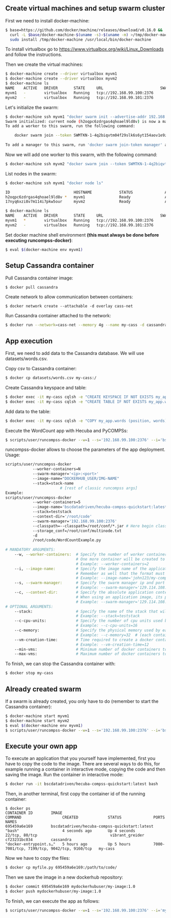 ## Create virtual machines and setup swarm cluster
First we need to install docker-machine:
```bash
$ base=https://github.com/docker/machine/releases/download/v0.16.0 &&
  curl -L $base/docker-machine-$(uname -s)-$(uname -m) >/tmp/docker-machine &&
  sudo install /tmp/docker-machine /usr/local/bin/docker-machine
```
To install virtualbox go to https://www.virtualbox.org/wiki/Linux_Downloads and follow the instructions.

Then we create the virtual machines:
```bash
$ docker-machine create --driver virtualbox myvm1
$ docker-machine create --driver virtualbox myvm2
$ docker-machine ls
NAME    ACTIVE   DRIVER       STATE     URL                         SWARM   DOCKER     ERRORS
myvm1   -        virtualbox   Running   tcp://192.168.99.100:2376           v18.09.6   
myvm2   -        virtualbox   Running   tcp://192.168.99.101:2376           v18.09.6   
```
Let's initialize the swarm:
```bash
$ docker-machine ssh myvm1 "docker swarm init --advertise-addr 192.168.99.100"
Swarm initialized: current node (h2oqpc6zdrgas4qhoael9ld8v) is now a manager.
To add a worker to this swarm, run the following command:

    docker swarm join --token SWMTKN-1-4q2biqvtm04f29slk6s6yt154aov1e9z98gu7jol24xte8eeqj-6qcoshxgy2stl7wihhyq81vm8 192.168.99.100:2377
    
To add a manager to this swarm, run 'docker swarm join-token manager' and follow the instructions.
```
Now we will add one worker to this swarm, with the following command:
```bash
$ docker-machine ssh myvm2 "docker swarm join --token SWMTKN-1-4q2biqvtm04f29slk6s6yt154aov1e9z98gu7jol24xte8eeqj-6qcoshxgy2stl7wihhyq81vm8 192.168.99.100:2377"
```
List nodes in the swarm:
```bash
$ docker-machine ssh myvm1 "docker node ls"

ID                            HOSTNAME            STATUS              AVAILABILITY        MANAGER STATUS      ENGINE VERSION
h2oqpc6zdrgas4qhoael9ld8v *   myvm1               Ready               Active              Leader              18.09.6
17nyq6xzi8v7m114i7pkw5our     myvm2               Ready               Active                                  18.09.6

$ docker-machine ls
NAME    ACTIVE   DRIVER       STATE     URL                         SWARM   DOCKER     ERRORS
myvm1   *        virtualbox   Running   tcp://192.168.99.100:2376           v18.09.6   
myvm2   -        virtualbox   Running   tcp://192.168.99.101:2376           v18.09.6
```
Set docker machine shell environment **(this must always be done before executing runcompss-docker)**:
```bash
$ eval $(docker-machine env myvm1)
```
## Setup Cassandra container
Pull Cassandra container image:
```bash
$ docker pull cassandra
```
Create network to allow communication between containers:
```
$ docker network create --attachable -d overlay cass-net
```
Run Cassandra container attached to the network:
```bash
$ docker run --network=cass-net --memory 4g --name my-cass -d cassandra
```

## App execution
First, we need to add data to the Cassandra database. We will use datasets/words.csv.

Copy csv to Cassandra container:
```bash
$ docker cp datasets/words.csv my-cass:/
```
Create Cassandra keyspace and table:
```bash
$ docker exec -it my-cass cqlsh -e "CREATE KEYSPACE IF NOT EXISTS my_app WITH replication = {'class': 'SimpleStrategy', 'replication_factor': 1};"
$ docker exec -it my-cass cqlsh -e "CREATE TABLE IF NOT EXISTS my_app.words (position int PRIMARY KEY, words text);"
```
Add data to the table:
```bash
$ docker exec -it my-cass cqlsh -e "COPY my_app.words (position, words) FROM '/words.csv' WITH HEADER = TRUE;"
```
Execute the WordCount app with Hecuba and PyCOMPSs:
```bash
$ scripts/user/runcompss-docker --w=1 --s='192.168.99.100:2376' --i='bscdatadriven/hecuba-compss-quickstart:latest' --stack=teststack --context-dir='/root/code' --classpath=/root/conf/*.jar  --storage_conf=/root/conf/multinode.txt -d /root/code/WordCountExample.py
```
runcompss-docker allows to choose the parameters of the app deployment. Usage:
```bash
scripts/user/runcompss-docker
            --worker-containers=N
            --swarm-manager='<ip>:<port>'
            --image-name="DOCKERHUB_USER/IMG-NAME"
            --stack=stack-name
                        # [rest of classic runcompss args]
Example:
scripts/user/runcompss-docker
            --worker-containers=5
            --image-name='bscdatadriven/hecuba-compss-quickstart:latest'
            --stack=teststack
            --context-dir='/root/code'
            --swarm-manager='192.168.99.100:2376'
            --classpath=--classpath=/root/conf/*.jar # Here begin classic runcompss arguments...
            --storage_conf=/root/conf/multinode.txt
            -d
            /root/code/WordCountExample.py
            
# MANDATORY ARGUMENTS:
    --w, --worker-containers:  # Specify the number of worker containers the app will execute on.
                               # One more container will be created to host the master.
                               # Example: --worker-containers=2
    --i, --image-name:         # Specify the image name of the application image in Dockerhub. Remember you must generate this with runcompss-docker-gen-image.
                               # Remember as well that the format must be: "DOCKERHUB_USERNAME/APP_IMAGE_NAME:TAG" (the :TAG is optional).
                               # Example: --image-name='john123/my-compss-application:1.9'
    --s, --swarm-manager:      # Specify the swarm manager ip and port (format:  <ip>:<port>).
                               # Example: --swarm-manager='129.114.108.8:4000'
    --c, --context-dir:        # Specify the absolute application context directory inside the image.
                               # When using an application image, its provider must give you this information.
                               # Example: --swarm-manager='129.114.108.8:4000'
# OPTIONAL ARGUMENTS:
    --stack:                   # Specify the name of the stack that will be deployed.
                               # Example: --stack=teststack
    --c-cpu-units:             # Specify the number of cpu units used by each container (default value is 4).
                               # Example: --c-cpu-units=16
    --c-memory:                # Specify the physical memory used by each container in GB (default value is 8 GB).
                               # Example: --c-memory=32  # (each container will use 32 GB)
    --vm-creation-time:        # Time required to create a docker container on cloud (default: 60 sec)
                               # Example: --vm-creation-time=12
    --min-vms:                 # Minimum number of docker containers to run on cloud
    --max-vms:                 # Maximum number of docker containers to run on cloud
```
To finish, we can stop the Cassandra container with:
```bash
$ docker stop my-cass
```
## Already created swarm
If a swarm is already created, you only have to do (remember to start the Cassandra container):
```bash
$ docker-machine start myvm1
$ docker-machine start myvm2
$ eval $(docker-machine env myvm1)
$ scripts/user/runcompss-docker --w=1 --s='192.168.99.100:2376' --i='bscdatadriven/hecuba-compss-quickstart:latest' --stack=teststack --context-dir='/root/code' --classpath=/root/conf/*.jar  --storage_conf=/root/conf/multinode.txt -d /root/code/WordCountExample.py
```
## Execute your own app
To execute an application that you yourself have implemented, first you have to copy the code to the image. There are several ways to do this, for example running a container in interactive mode, copying the code and then saving the image.
Run the container in interactive mode:
```bash
$ docker run -it bscdatadriven/hecuba-compss-quickstart:latest bash
```
Then, in another terminal, first copy the container id of the running container:
```
$ docker ps
CONTAINER ID        IMAGE                                           COMMAND                  CREATED             STATUS              PORTS                                         NAMES
695459a6e169        bscdatadriven/hecuba-compss-quickstart:latest   "bash"                   4 seconds ago       Up 4 seconds        22/tcp, 80/tcp                                vibrant_greider
cf23231bc034        cassandra                                       "docker-entrypoint.s…"   5 hours ago         Up 5 hours          7000-7001/tcp, 7199/tcp, 9042/tcp, 9160/tcp   my-cass
```
Now we have to copy the files:
```bash
$ docker cp myfile.py 695459a6e169:/path/to/code/
```
Then we save the image in a new dockerhub repository:
```bash
$ docker commit 695459a6e169 mydockerhubuser/my-image:1.0
$ docker push mydockerhubuser/my-image:1.0
```
To finish, we can execute the app as follows:
```bash
$ scripts/user/runcompss-docker --w=1 --s='192.168.99.100:2376' --i='mydockerhubuser/my-image:1.0' --stack=teststack --context-dir='/path/to/code/' --classpath=/root/conf/*.jar  --storage_conf=/root/conf/multinode.txt -d /path/to/code/myfile.py
```
